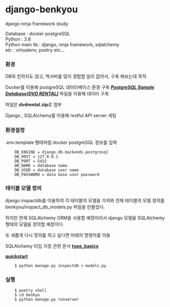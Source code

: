 # django-benkyou

django ninja framework study

Database : docker postgreSQL  
Python : 3.8  
Python main lib : django, ninja framework, sqlalchemy  
etc : virtualenv, poetry etc...

### 환경

DB와 친하지도 않고, 백서버를 많이 경험할 일이 없어서, 구축 해보는데 목적.

Docker를 이용해 postgreSQL 데이터베이스 환경 구축
**_[PostgreSQL Sample Database(DVD RENTAL)](https://www.postgresqltutorial.com/postgresql-getting-started/postgresql-sample-database/ "링크")_** 파일을 이용해 데이터 구축

파일은 **dvdrental.zip**로 첨부

Django , SQLAlchemy를 이용해 restful API server 세팅

### 환경설정

.env.template 형태처럼 docker postgreSQL 정보를 입력

```
    DB_ENGINE = django.db.backends.postgresql
    DB_HOST = 127.0.0.1
    DB_PORT = 5432
    DB_NAME = database name
    DB_USER = database user name
    DB_PASSWORD = data base user password
```

### 테이블 모델 정의

django inspactdb를 이용하여 각 테이블의 모델을 가져와 전체 테이블의 모델 정의를 benkyou/inspact_db_models.py 파일을 만들었다.

하지만 현재 SQLAlchemy ORM을 사용할 예정이라서 django 모델을 SQLAlchemy 형태의 모델을 정의할 예정이다.

또 새롭게 다시 정의를 하고 싶다면 아래의 명령어를 이용

SQLAlchemy 타입 지정 관련 문서
**[type_basics](https://docs.sqlalchemy.org/en/14/core/type_basics.html)**

**[quickstart](https://docs.sqlalchemy.org/en/14/orm/quickstart.html)**

```
    $ python manage.py inspectdb > models.py
```

### 실행

```
    $ poetry shell
    $ cd benkyo
    $ python manage.py runserver
```
